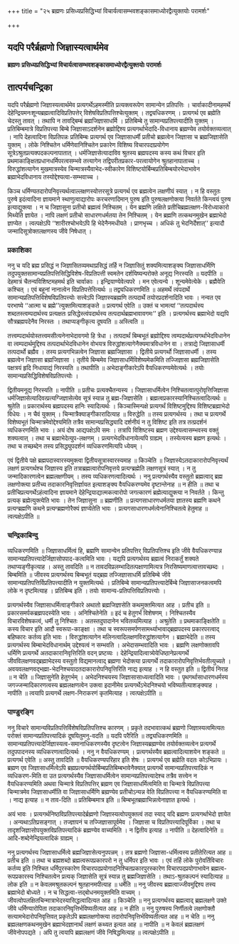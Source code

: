 +++
title = "२५ ब्रह्मणः प्रसिध्यप्रसिद्धिभ्यां विचार्यत्वासम्भवशङ्कासमाध्योरद्वैत्युक्तयोः परामर्शः"

+++


## यदपि परैर्ब्रह्मणो जिज्ञास्यत्वार्थमेव

**ब्रह्मणः प्रसिध्यप्रसिद्धिभ्यां विचार्यत्वासम्भवशङ्कासमाध्योरद्वैत्युक्तयोः परामर्शः**

## **तात्पर्यचन्द्रिका**

यदपि परैर्ब्रह्मणो जिज्ञास्यत्वार्थमेव प्रत्यगर्थेऽहमस्मीति प्रत्यक्त्वरूपेण सामान्येन प्रतिपत्तिः । चार्वाकादीनामहमर्थे देहेन्द्रियमनःशून्यब्रह्मत्वादिविप्रतिपत्तेर् विशेषविप्रतिपत्तिश्चेत्युक्तम् । तद्व्यधिकरणम् । प्रत्यगर्थ एव ब्रह्मेति चेदस्तु तावत् । तथापि न तावद्बिम्बं ब्रह्मजिज्ञासाधर्मि । प्रतिबिम्बे तु सामान्यप्रतिपत्त्यादीति युक्तम् । प्रतिबिम्बमात्रे विप्रतिपत्त्या बिम्बे जिज्ञासाऽदर्शनेन ब्रह्मोद्दिश्य प्रत्यगर्थाभेदादि-विधानाय ब्रह्मण्येव तयोर्वक्तव्यत्वात् । नापि देहत्वादिना विप्रतिपन्नः प्रतिबिम्बः प्रत्यगर्थ एव जिज्ञासाधर्मी प्रतीचो ब्रह्मत्वेन जिज्ञासा च ब्रह्मजिज्ञासेति युक्तम् । लोके निश्चितेन धर्मिणेवानिश्चितेन प्रकारेण विशिष्य विचारपदाप्रयोगेण सूत्रेऽश्रुतप्रत्यक्पदकल्पनापातात् । धर्मजिज्ञासेत्यादाविव श्रुतस्य ब्रह्मपदस्य कस्य कथं विचार इति प्रथमाकाङ्क्षितप्रधानधर्मिपरत्वसम्भवे तत्त्यागेन तद्विपरीतप्रकार-परत्वायोगेन श्रुतहानापाताच्च । विरुद्धांशत्यागेन मुखमात्रस्येव चिन्मात्रस्यैवाभेद-स्वीकारेण विशिष्टयोर्बिम्बप्रतिबिम्बयोरभेदाभावेन ब्रह्माभेदविधानाय तस्योद्देश्यत्वा-सम्भवाच्च ।

किञ्च धर्मिण्यतदारोपनिवृत्त्यर्थत्वाल्लक्षणस्योत्तरसूत्रे प्रत्यगर्थ एव ब्रह्मत्वेन लक्षणीयं स्यात् । न हि वस्तुतः पुरुषे इदंत्वादिना ज्ञायमाने स्थाणुत्वाद्यारोपः करचरणादिमान् पुरुष इति पुरुषलक्षणोक्त्या निवर्तते किन्त्वयं पुरुष इत्याद्युक्त्या । न च जिज्ञासुना प्रतीचो ब्रह्मत्वं निश्चितम् । येन ब्रह्मणि लक्षिते प्रतीचिब्रह्मलक्षण-विरोध्याकारो मिथ्येति ज्ञायेत । नापि लक्षणं प्रतीचो साधारणधर्मतया तेन निश्चितम् । येन ब्रह्मणि तत्कथनमुखेन ब्रह्माभेदो ज्ञाप्येत । त्वत्पक्षेऽपि ‘‘शारीरश्चोभयेऽपि हि भेदेनैनमधीयते । प्राणभृच्च । अधिकं तु भेदनिर्देशात्’’ इत्यादौ जन्मादिसूत्रोक्तलक्षणस्य जीवे निषेधात् ।

### **प्रकाशिका**

ननु च यदि ब्रह्म प्रसिद्धं न जिज्ञासितव्यमथाप्रसिद्धं तर्हि न जिज्ञासितुं शक्यमित्याशङ्क्य जिज्ञासाधर्मिणि तदुपयुक्तसामान्यप्रतिपत्तिसिद्धिविशेष-विप्रतिपत्ती स्वमतेन दर्शयिष्यन्परोक्ते अनूद्य निरस्यति ॥ यदपीति ॥ देहमात्रं चैतन्यविशिष्टमहमर्थ इति चार्वाकाः । इन्द्रियाण्येवेत्यपरे । मन एवेत्यन्ये । शून्यमेवेत्येके । ब्रह्मैवेति कश्चित् । एवं बहूनां नानात्वेन विप्रतिपत्तेरित्यर्थः ॥ तद्व्यधिकरणमिति ॥ अहमर्थे त्वंपदार्थे सामान्यप्रतिपत्तिविशेषविप्रतिपत्त्योः सत्त्वेऽपि जिज्ञास्यब्रह्मणि तत्पदार्थे तयोरप्रदर्शनादिति भावः । नन्वत एव परभाष्ये ‘‘आत्मा च ब्रह्मे’’त्युक्तमित्याशङ्कते ॥ प्रत्यगर्थ एवेति ॥ उक्तं च भामत्यां ‘‘तत्पदार्थस्य शब्दतस्त्वम्पदार्थस्य प्रत्यक्षतः प्रसिद्धेस्त्वंपदार्थस्य तत्पदार्थब्रह्मभावावगमः’’ इति । प्रत्यगर्थस्य ब्रह्माभेदो यद्यपि सौत्रब्रह्मपदेनैव निरस्तः । तथाप्यङ्गीकृत्य दूषयति ॥ अस्त्विति ॥

तत्त्वम्पदार्थयोस्तत्त्वमसीत्यनेनाभेदावगमो हि त्रेधा । तत्पदार्थं बिम्बभूतं ब्रह्मोद्दिश्य त्वम्पदार्थप्रत्यगर्थाभेदविधानेन वा त्वम्पदार्थमुद्दिश्य तत्पदार्थाभेदविधानेन वोभयत्र विरुद्धांशत्यागेनैक्यमात्रविधानेन वा । तत्राद्ये जिज्ञासाधर्मी तत्पदार्थो ब्रह्मैव । तस्य प्रत्यगभिन्नत्वेन जिज्ञासा ब्रह्मजिज्ञासा । द्वितीये प्रत्यगर्थो जिज्ञासाधर्मी । तस्य ब्रह्मत्वेन जिज्ञासा ब्रह्मजिज्ञासा । तृतीये बिम्बमेव जिज्ञासाधर्मिविशेष्यमेकमिति तज्जिज्ञासा ब्रह्मजिज्ञासेति पक्षत्रयं हृदि निधायाद्यं निरस्यति ॥ तथापीति ॥ अभेदाङ्गीकारेऽपि वैयधिकरण्यमेवेत्यर्थः । तयोः सामान्यप्रसिद्धिविशेषविप्रतिपत्त्योः ।

द्वितीयमनूद्य निरस्यति ॥ नापीति ॥ प्रतीचः प्रत्यक्चैतन्यस्य । जिज्ञासाधर्मित्वेन निश्चितत्वात्पुरोवृत्तिजिज्ञासा धर्मजिज्ञासेत्यादिवत्प्रत्यग्जिज्ञासेत्येव सूत्रं स्यान्न तु ब्रह्म-जिज्ञासेति । ब्रह्मत्वप्रकारस्यानिश्चितत्वादित्यर्थः ॥ श्रुतेति ॥ प्रकारार्थस्य ब्रह्मपदस्य हानिः स्यादित्यर्थः । किञ्चास्मिन्पक्षे प्रत्यगर्थं विशिष्टमुद्दिश्य विशिष्टब्रह्माभेदो विधेयः । न चैवं युक्तम् । चिन्मात्रैक्याङ्गीकारादित्याह ॥ विरुद्धेति ॥ तस्य प्रत्यगर्थस्य । तथा च प्रत्यगर्थे विशेष्यभूतं चिन्मात्रमेवोद्देश्यमिति तत्रैव सामान्यप्रसिद्ध्यादि दर्शनीयं न तु विशिष्ट इति तत्र तत्प्रदर्शनं व्यधिकरणमिति भावः । अयं दोष आद्यपक्षेऽपि समः । तत्रापि विशिष्टस्य ब्रह्मण उद्देश्यत्वासम्भवस्य वक्तुं शक्यत्वात् । तथा च ब्रह्माभेदेत्युप-लक्षणम् । प्रत्यगभेदविधानायेत्यपि ग्राह्यम् । तस्येत्यस्य ब्रह्मण इत्यर्थः । तथा च तच्छब्देन तस्य प्रसिद्ध्युपदर्शनं व्यधिकरणमित्यपि ध्येयम् ।

एवं द्वितीये पक्षे ब्रह्मपदास्वारस्यमुक्त्वा द्वितीयसूत्रास्वारस्यमाह ॥ किञ्चेति ॥ जिज्ञास्येऽतदाकारारोपनिवृत्त्यर्थं लक्षणं प्रत्यगर्थश्च जिज्ञास्य इति तत्राब्रह्मत्वारोपनिवृत्तये प्रत्यग्ब्रह्मेति लक्षणसूत्रं स्यात् । न तु जन्मादिकारणत्वेन ब्रह्मलक्षणीयम् । तस्य व्यधिकरणत्वादित्यर्थः । ननु प्रत्यगर्थस्यैव वस्तुतो ब्रह्मत्वाद् ब्रह्म लक्षणोक्त्या प्रतीच्य तदाकारनिवृत्तिर्ज्ञायत इत्याशङ्क्य वैयधिकरण्यमेव दृष्टान्तेनाह ॥ न हीति ॥ तथा च प्रतीचिप्रत्यगर्थेऽहंत्वादिना ज्ञायमाने देहेन्द्रियाद्यात्मकत्वारोपो जगत्कारणं ब्रह्मेत्याद्युक्त्या न निवर्तते । किन्तु प्रत्यक् ब्रह्मेत्युक्त्येति भावः । तेन जिज्ञासुना ॥ ब्रह्मणीति ॥ प्रत्यगसाधारणधर्मतया ज्ञातस्य ब्रह्मणि कथने प्रत्यग्ब्रह्मणि कथने प्रत्यग्ब्रह्मणोरैक्यं ज्ञाप्येतेति भावः । प्रत्यगसाधारणधर्मत्वेनानिश्चितत्वे हेतुमाह ॥ त्वत्पक्षेऽपीति ॥

### **चन्द्रिकाबिन्दु**

व्यधिकरणमिति ॥ जिज्ञासाधर्मित्वं हि, ब्रह्मणि सामान्येन प्रतिपत्तिर् विप्रतिपत्तिश्च इति जीवे वैयधिकरण्यान्न सामान्यप्रतिपत्त्यादेर्जिज्ञासोपपाद-कत्वमिति भावः । यद्यपि प्रत्यगर्थस्य ब्रह्मत्वं निराकर्तुं शक्यते तथाप्यङ्गीकृत्याह । अस्तु तावदिति ॥ न तावदविप्रलम्भादितत्पक्षाणामित्यत्र निरसिष्यमाणत्वात्तावच्छब्दः । बिम्बमिति ॥ जीवस्य प्रत्यगर्थस्य बिम्बभूतं यद्ब्रह्म तज्जिज्ञासाधर्मि प्रतिबिम्बे जीवे सामान्यप्रतिपत्तिर्विप्रतिपत्त्यादीति न युक्तमित्यर्थः । प्रतिबिम्बे सामान्यप्रतिपत्त्यादेर्बिम्बे जिज्ञासाजनकत्वमपि लोके न दृष्टमित्याह । प्रतिबिम्ब इति । तयोः सामान्य-प्रतिपत्तिविप्रतिपत्त्योः ।

प्रत्यगर्थस्यैव जिज्ञासाधर्मित्वाङ्गीकारे अथातो ब्रह्मजिज्ञासेति कथमुक्तमित्यत आह । प्रतीच इति ॥ प्रकारसमर्पकब्रह्मपदस्येति भावः । अनिश्चितेनेति ॥ इदं च हेतुगर्भं विशेषणम् । निश्चितस्यैव विचारविशेषकत्वं, धर्मी तु निश्चितः । अतस्तदुपादानेन भवितव्यमित्याह । अश्रुतेति ॥ प्रथमाकाङ्क्षितेति ॥ कस्य विचार इति आदौ स्वरूपा-काङ्क्षा । तथा च स्वरूपसमर्पणसामर्थ्याभावाद्ब्रह्मपदस्य प्रकारपरत्वाद् बहिष्कारः कर्तव्य इति भावः । विरुद्धांशत्यागेन मलिनत्वादिलक्षणविरुद्धांशत्यागेन । ब्रह्माभेदेति ॥ तस्य प्रत्यगर्थस्य बिम्बाभेदविधानार्थम् उद्देश्यत्वं न सम्भवति । अभेदासम्भवादिति भावः । ब्रह्मणि लक्षणोक्तावपि धर्मिणि प्रत्यगर्थे अतदाकारानिवृत्तिरिति वदन् प्रष्टव्यः । देहेन्द्रियादित्वात्र्येयेधिष्ठानेप्रत्यगर्थे जीवविलक्षणवद्ब्रह्माभेदस्य वस्तुतो विद्यमानत्वाद् ब्रह्मणा भेदोक्त्या प्रत्यगर्थे तदाकारारोपनिवृत्तिर्भवतीत्युच्यते । अवयवलक्षणवद्भह्मा-भेदनिश्चयादतदाकारारोपनिवृत्तिरिति नाद्य इत्याह । न हि वस्तुत इति ॥ द्वितीयं निराह ॥ न चेति ॥ जिज्ञासुनेति हेतुगर्भम् । अभेदनिश्चयस्य जिज्ञासासाध्यत्वादिति भावः । पृथगर्थासाधारणधर्मस्य जगज्जन्मादिकारणत्वस्य ब्रह्मलक्षणत्वेन उक्त्वा इदानीमेव प्रत्यगर्थेऽभेदनिश्चयो भविष्यतीत्याशङ्क्याह । नापीति ॥ त्वयापि प्रत्यगर्थे लक्षण-निराकरणं कृतमित्याह । त्वत्पक्षेऽपीति ॥

### **पाण्डुरङ्गि**

ननु विचारे सामान्यविप्रतिपत्तिर्विशेषविप्रतिपत्तिश्च कारणम् । प्रकृते तदभावात्कथं ब्रह्मणो जिज्ञास्यत्वमित्यतः परोक्तं सामान्यप्रतिपत्त्यादिकं दूषयितुमनु-वदति ॥ यदपि परैरिति ॥ तद्व्यधिकरणमिति ॥ सामान्यप्रतिपत्त्यादेर्जिज्ञास्यत्व-समानाधिकरणस्यैव दृष्टत्वेन जिज्ञास्यब्रह्मण्येव तयोर्वक्तव्यत्वेन प्रत्यगर्थे तदुपपादनस्य व्यधिकरणत्वादित्यर्थः । ननु न वैयधिकरण्यम् । प्रत्यगर्थस्यैव ब्रह्मत्वादित्याशयेन शङ्कते ॥ प्रत्यगर्थ एवेति ॥ अस्तु तावदिति ॥ वैयधिकरण्यपरिहार इति शेषः । प्रत्यगर्थ एव ब्रह्मेति वदतः कोऽभिप्रायः । ब्रह्मण एव जिज्ञासाधर्मित्वेऽपि ब्रह्मप्रत्यगर्थयोर्बिम्बप्रतिबिम्बभावेनैक्यात् प्रत्यगर्थे सामान्यप्रतिपत्त्यादिकं न व्यधिकरण-मिति वा उत प्रत्यगर्थस्यैव जिज्ञासाधर्मित्वेन सामान्यप्रतिपत्त्यादेश्च तत्रैव सत्त्वेन न वैयधिकरण्यमिति अथवा चिन्मात्रे विप्रतिपत्तिर् ब्रह्मण एव जिज्ञासाधर्मित्वमिति वा चिन्मात्रे विप्रतिपत्त्या चिन्मात्रमेव जिज्ञासाधर्मीति वा जिज्ञासाधर्मिणि ब्रह्मण्येव प्रतीचोऽन्यन्न वेति विप्रतिपत्त्या न वैयधिकरण्यमिति वा । नाद्य इत्याह ॥ न ताव-दिति ॥ प्रतिबिम्बमात्र इति ॥ बिम्बभूतब्रह्माभिन्नत्वेनाज्ञात इत्यर्थः ।

अयं भावः । प्रत्यगर्थनिष्ठविप्रतिपत्त्यादेर्ब्रह्मणो जिज्ञास्यत्वोपयुक्तत्वं तदा स्याद् यदि ब्रह्मणः प्रत्यगर्थाभेदो ज्ञायेत । अन्यथाऽतिप्रसङ्गात् । तज्ज्ञापनं च तज्जिज्ञासापूर्वमेव । जिज्ञासा च विप्रतिपत्त्यादिपूर्विका । तथा च तादृशजिज्ञासोपयुक्तविप्रतिपत्त्यादिकं ब्रह्मण्येव वाच्यमिति । न द्वितीय इत्याह ॥ नापीति ॥ देहत्वादिनेति ॥ आदि-शब्देनेन्द्रियत्वादिकं ग्राह्यम् ।

ननु प्रत्यगर्थस्य जिज्ञासाधर्मित्वे ब्रह्मजिज्ञासेत्यनुपपन्नम् । तत्र ब्रह्मणो जिज्ञासा-धर्मित्वस्य प्रतीतेरित्यत आह ॥ प्रतीच इति ॥ तथा च ब्रह्मशब्दो ब्रह्मत्वरूपप्रकारपरो न तु धर्मिपर इति भावः । एवं तर्हि लोके पुरोवर्तिविचारः कर्तव्य इति निश्चित धर्मिपुरस्कारेण विचारपदप्रयोगादनिश्चितप्रकारपुरस्कारेण विचारपदप्रयोगाभावेन ब्रह्मत्व-रूपप्रकारस्य निश्चितत्वेन प्रत्यक् जिज्ञासेति सूत्रं स्यान्न तु ब्रह्मजिज्ञासेति । तथाऽ-श्रुतकल्पनं स्यादित्याह ॥ लोक इति ॥ न केवलमश्रुतकल्पनं श्रुतहानमपीत्याह ॥ धर्मेति ॥ ननु जीवस्य ब्रह्मत्वाज्जीवमुद्दिश्य तस्य ब्रह्माभेदो बोध्यते । न च सिद्धत्वा-त्तद्बोधनमयुक्तमिति वाच्यम् । जीवत्वोपलक्षितचिन्मात्राभेदस्यासिद्धत्वादित्यत आह ॥ किञ्चेति ॥ ननु प्रत्यगर्थस्य ब्रह्मत्वाद् ब्रह्मलक्षणे उक्ते जीवे धर्मिण्यारोपिता तदाकारनिवृत्तिर्भविष्यतीत्यत आह ॥ न हीति ॥ ननु पुरुषस्य निर्णीतत्वे लक्षणोक्तौ सत्यामभेदारोपनिवृत्तिवत् प्रकृतेऽपि ब्रह्मलक्षणोक्त्या तदारोपनिवृत्तिर्भविष्यतीत्यत आह ॥ न चेति ॥ ननु ब्रह्मलक्षणकथनमुखेन ब्रह्माभेदज्ञानार्थं लक्षणं कथ्यत इत्यत आह ॥ नापीति ॥ न केवलं ब्रह्मलक्षणं जीवेनोपपद्यते । अपि तु त्वयापि ब्रह्मलक्षणं जीवे निषिद्धमित्याह ॥ त्वत्पक्षेऽपीति ॥

